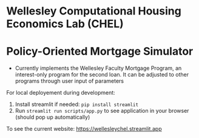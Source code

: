 # Wellesley Computational Housing Economics Lab (CHEL)
# Policy-Oriented Mortgage Simulator
- Currently implements the Wellesley Faculty Mortgage Program, an interest-only program for the second loan. It can be adjusted to other programs through user input of parameters

For local deployement during development:
1. Install streamlit if needed: ```pip install streamlit```
2. Run ```streamlit run scripts/app.py``` to see application in your browser (should pop up automatically)

To see the current website:
https://wellesleychel.streamlit.app
